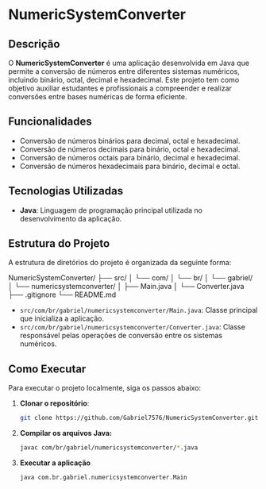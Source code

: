 # NumericSystemConverter

## Descrição

O **NumericSystemConverter** é uma aplicação desenvolvida em Java que permite a conversão de números entre diferentes sistemas numéricos, incluindo binário, octal, decimal e hexadecimal. Este projeto tem como objetivo auxiliar estudantes e profissionais a compreender e realizar conversões entre bases numéricas de forma eficiente.

## Funcionalidades

- Conversão de números binários para decimal, octal e hexadecimal.
- Conversão de números decimais para binário, octal e hexadecimal.
- Conversão de números octais para binário, decimal e hexadecimal.
- Conversão de números hexadecimais para binário, decimal e octal.

## Tecnologias Utilizadas

- **Java**: Linguagem de programação principal utilizada no desenvolvimento da aplicação.

## Estrutura do Projeto

A estrutura de diretórios do projeto é organizada da seguinte forma:

NumericSystemConverter/
├── src/
│   └── com/
│       └── br/
│           └── gabriel/
│               └── numericsystemconverter/
│                   ├── Main.java
│                   └── Converter.java
├── .gitignore
└── README.md

- `src/com/br/gabriel/numericsystemconverter/Main.java`: Classe principal que inicializa a aplicação.
- `src/com/br/gabriel/numericsystemconverter/Converter.java`: Classe responsável pelas operações de conversão entre os sistemas numéricos.

## Como Executar

Para executar o projeto localmente, siga os passos abaixo:

1. **Clonar o repositório**:

   ```bash
   git clone https://github.com/Gabriel7576/NumericSystemConverter.git
   
2. **Compilar os arquivos Java:**

   ```bash
   javac com/br/gabriel/numericsystemconverter/*.java

3. **Executar a aplicação**

   ```bash
   java com.br.gabriel.numericsystemconverter.Main
